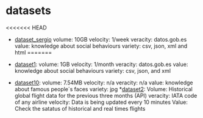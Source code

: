 # datasets

<<<<<<< HEAD
* [dataset_sergio](https:/ejemplo.com)
    volume: 10GB
    velocity: 1/week
    veracity: datos.gob.es
    value: knowledge about social behaviours
    variety: csv, json, xml and html
=======

* [dataset1](https:/example.com): 
	volume: 1GB
	velocity: 1/month
	veracity: datos.gob.es
	value: knowledge about social behaviours
	variety: csv, json, and xml

* [dataset10](https://www.kaggle.com/datasets/cybersimar08/face-recognition-dataset):
	volume: 7.54MB
	velocity: n/a
	veracity: n/a
	value: knowledge about famous people´s faces
	variety: jpg
*[dataset2](https://app.goflightlabs.com):
    Volume: Historical global flight data for the previous three months (API)
    veracity: IATA code of any airline
    velocity: Data is being updated every 10 minutes
    Value: Check the satatus of historical and real times flights